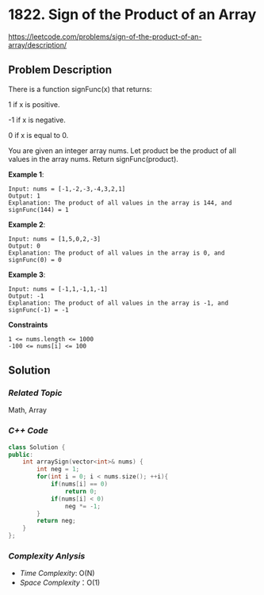 # 1822. Sign of the Product of an Array
https://leetcode.com/problems/sign-of-the-product-of-an-array/description/

## Problem Description

There is a function signFunc(x) that returns:

1 if x is positive.

-1 if x is negative.

0 if x is equal to 0.

You are given an integer array nums. Let product be the product of all values in the array nums.  Return signFunc(product).


**Example 1**:
```
Input: nums = [-1,-2,-3,-4,3,2,1]
Output: 1
Explanation: The product of all values in the array is 144, and signFunc(144) = 1
```
**Example 2**:
```
Input: nums = [1,5,0,2,-3]
Output: 0
Explanation: The product of all values in the array is 0, and signFunc(0) = 0
```
**Example 3**:
```
Input: nums = [-1,1,-1,1,-1]
Output: -1
Explanation: The product of all values in the array is -1, and signFunc(-1) = -1
```

**Constraints**
```
1 <= nums.length <= 1000
-100 <= nums[i] <= 100
```

## Solution

### _Related Topic_
   Math, Array

### _C++ Code_
```cpp
class Solution {
public:
    int arraySign(vector<int>& nums) {
        int neg = 1;
        for(int i = 0; i < nums.size(); ++i){
            if(nums[i] == 0)
                return 0;
            if(nums[i] < 0)
                neg *= -1;
        }
        return neg;
    }
};
```

### _Complexity Anlysis_
- _Time Complexity_: O(N)
- _Space Complexity_：O(1)
